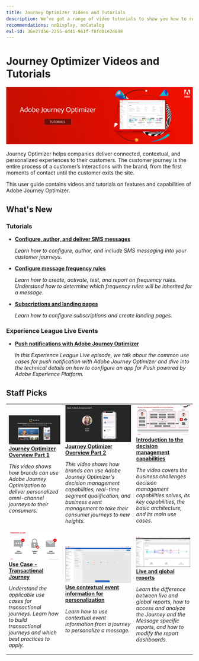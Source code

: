 ```yaml
---
title: Journey Optimizer Videos and Tutorials
description: We’ve got a range of video tutorials to show you how to reap the benefits of Journey Optimizer.
recommendations: noDisplay, noCatalog
exl-id: 36e27d56-2255-4d41-961f-f8fd01e2d698
---
```


# Journey Optimizer Videos and Tutorials

![](./assets/ajo-banner.png)

Journey Optimizer helps companies deliver connected, contextual, and personalized experiences to their customers. The customer journey is the entire process of a customer’s interactions with the brand, from the first moments of contact until the customer exits the site. 

This user guide contains videos and tutorials on features and capabilities of Adobe Journey Optimizer.

## What's New

### Tutorials

* **[Configure, author, and deliver SMS messages](/help/create-messages/configure-author-and-deliver-sms-messages.md)**

  *Learn how to configure, author, and include SMS messaging into your customer journeys.*

* **[Configure message frequency rules](/help/administration/configure-frequency-rules.md)**
  
  *Learn how to create, activate, test, and report on frequency rules. Understand how to determine which frequency rules will be inherited for a message.*

* **[Subscriptions and landing pages](/help/subscriptions-and-landing-pages.md)**
  
  *Learn how to configure subscriptions and create landing pages.*

### Experience League Live Events

* **[Push notifications with Adobe Journey Optimizer](https://experienceleague.adobe.com/docs/experience-league-live-events/events/episodes/exl-live-episode-05-12-22.html)**

  *In this Experience League Live episode, we talk about the common use cases for push notification with Adobe Journey Optimizer and dive into the technical details on how to configure an app for Push powered by Adobe Experience Platform.*

## Staff Picks

<table>
<tr>
  <td>
    <a href="./introduction/journey-optimizer-overview-part-1.md">
      <img alt="Journey Optimizer Overview Part 1 - Deliver omni-channel journeys (video)" src="./assets/334174.jpg"/>
    </a>
    <div>
      <a href="./introduction/journey-optimizer-overview-part-1.md">
    <strong>Journey Optimizer Overview Part 1 </strong>
    </a>
    </div>
    <p>
    <em>This video shows how brands can use Adobe Journey Optimization to deliver personalized omni-channel journeys to their consumers.</em>
    <p>
  </td>
    <td>
    <a href="./introduction/journey-optimizer-overview-part-2.md">
      <img alt="Journey Optimizer Overview Part 2 - Deliver omni-channel journeys (video)" src="./assets/334175.jpg"/>
    </a>
    <div>
      <a href="./introduction/journey-optimizer-overview-part-2.md">
    <strong>Journey Optimizer Overview Part 2 </strong>
    </a>
    </div>
    <p>
    <em>This video shows how brands can use Adobe Journey Optimizer's decision management capabilities, real-time segment qualification, and business event management to take their consumer journeys to new heights.</em>
    <p>
  </td>
  </td>
    <td>
    <a href="./decision-management/create-decisions.md">
      <img alt="Introduction to the decision management capabilities" src="./assets/326961.jpg"/>
    </a>
    <div>
      <a href="./decision-management/create-decisions.md">
    <strong>Introduction to the decision management capabilities </strong>
    </a>
    </div>
    <p>
    <em>The video covers the business challenges decision management capabilities solves, its key capabilities, the basic architecture, and its main use cases.

</em>
    <p>
  </td>
</tr>
<tr>
  <td>
    <a href="./create-journeys/use-case-transactional-journey.md">
      <img alt="Use Case - Transactional Journey " src="./assets/334202.jpeg"/>
    </a>
    <div>
      <a href="./create-journeys/use-case-transactional-journey.md">
    <strong>Use Case - Transactional Journey </strong>
    </a>
    </div>
    <p>
    <em>Understand the applicable use cases for transactional journeys. Learn how to build transactional journeys and which best practices to apply.</em>
    <p>
  </td>
    <td>
    <a href="./personalize-content/use-contextual-event-information-for-personalization.md">
      <img alt="Use contextual event information for personalization" src="./assets/334165.jpg"/>
    </a>
    <div>
      <a href="./personalize-content/use-contextual-event-information-for-personalization.md">
    <strong>Use contextual event information for personalization </strong>
    </a>
    </div>
    <p>
    <em>Learn how to use contextual event information from a journey to personalize a message.</em>
    <p>
  </td>
  </td>
    <td>
    <a href="./report-and-monitor/live-and-global-reports.md">
      <img alt="Live and global reports" src="./assets/334108.jpg"/>
    </a>
    <div>
      <a href="./report-and-monitor/live-and-global-reports.md">
    <strong>Live and global reports </strong>
    </a>
    </div>
    <p>
    <em>Learn the difference between live and global reports, how to access and analyze the Journey and the Message specific reports, and how to modify the report dashboards.

</em>
    <p>
  </td>
</tr>
</table>
